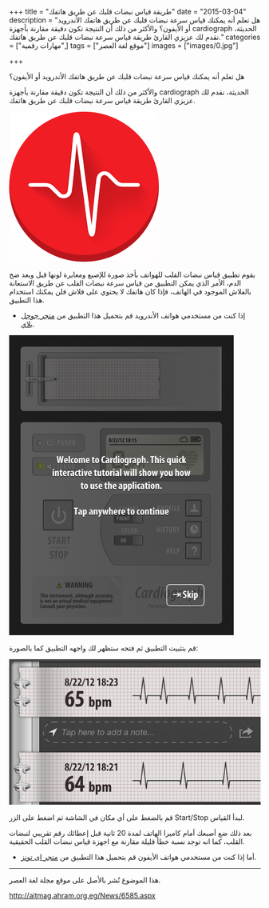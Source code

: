 +++
title = "طريقة قياس نبضات قلبك عن طريق هاتفك"
date = "2015-03-04"
description = "هل تعلم أنه يمكنك قياس سرعة نبضات قلبك عن طريق هاتفك الأندرويد أو الأيفون؟ والأكثر من ذلك أن النتيجة تكون دقيقة مقارنة بأجهزة cardiograph الحديثة، نقدم لك عزيزي القارئ طريقة قياس سرعة نبضات قلبك عن طريق هاتفك."
categories = ["مهارات رقمية",]
tags = ["موقع لغة العصر"]
images = ["images/0.jpg"]

+++

هل تعلم أنه يمكنك قياس سرعة نبضات قلبك عن طريق هاتفك الأندرويد أو الأيفون؟ 

والأكثر من ذلك أن النتيجة تكون دقيقة مقارنة بأجهزة cardiograph الحديثة، نقدم لك عزيزي القارئ طريقة قياس سرعة نبضات قلبك عن طريق هاتفك.

![1](images/2015-635610106420696496-69.png)

يقوم تطبيق قياس نبضات القلب للهواتف بأخذ صورة للإصبع ومعايرة لونها قبل وبعد ضخ الدم، الأمر الذي يمكن التطبيق من قياس سرعة نبضات القلب عن طريق الاستعانة بالفلاش الموجود في الهاتف، فإذا كان هاتفك لا يحتوي على فلاش فلن يمكنك استخدام هذا التطبيق.

* إذا كنت من مستخدمي هواتف الأندرويد قم بتحميل هذا التطبيق من [متجر جوجل بلاي](https://play.google.com/store/apps/details?id=com.macropinch.hydra.android).

![2](images/2.png)

قم بتثبيت التطبيق ثم فتحه ستظهر لك واجهه التطبيق كما بالصورة:

![3](images/3.png)

قم بالضغط على أي مكان في الشاشة ثم اضغط على الزر Start/Stop لبدأ القياس.

بعد ذلك ضع أصبعك أمام كاميرا الهاتف لمدة 20 ثانية قبل إعطائك رقم تقريبي لنبضات القلب، كما انه توجد نسبة خطأ قليلة مقارنة مع اجهزة قياس نبضات القلب الحقيقية.

* أما إذا كنت من مستخدمي هواتف الأيفون قم بتحميل هذا التطبيق من [متجر اى تونز](https://itunes.apple.com/us/app/heartbeat-counter-free/id326168000?mt=8).

---
هذا الموضوع نٌشر باﻷصل على موقع مجلة لغة العصر.

http://aitmag.ahram.org.eg/News/6585.aspx